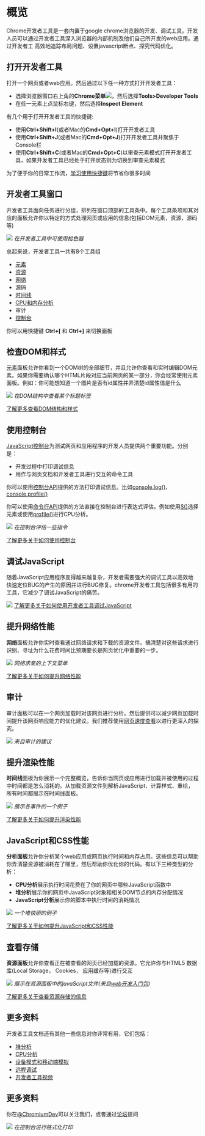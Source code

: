 # 概览

Chrome开发者工具是一套内置于google chrome浏览器的开发、调试工具。开发人员可以通过开发者工具深入浏览器的内部机制及他们自己所开发的web应用。通过开发者工
高效地追踪布局问题、设置javascript断点、探究代码优化。

## 打开开发者工具

打开一个网页或者web应用。然后通过以下任一种方式打开开发者工具：

- 选择浏览器窗口右上角的**Chrome菜单**![](https://developer.chrome.com/devtools/images/chrome-menu.png)，然后选择**Tools>Developer Tools**
- 在任一元素上点鼠标右键，然后选择**Inspect Element**

有几个用于打开开发者工具的快捷键:

- 使用**Ctrl+Shift+I**(或者Mac的**Cmd+Opt+I**)打开开发者工具
- 使用**Ctrl+Shift+J**(或者Mac的**Cmd+Opt+J**)打开开发者工具并聚焦于Console栏
- 使用**Ctrl+Shift+C**(或者Mac的**Cmd+Opt+C**)以审查元素模式打开开发者工具，如果开发者工具已经处于打开状态则为切换到审查元素模式

为了便于你的日常工作流，[学习使用快捷键](https://developer.chrome.com/devtools/docs/shortcuts)将节省你很多时间

## 开发者工具窗口

开发者工具面向任务进行分组，排列在窗口顶部的工具条中。每个工具条项和其对应的面板允许你以特定的方式处理网页或应用的信息(包括DOM元素，资源，源码等)

![](https://developer.chrome.com/devtools/images/devtools-window.png)
*在开发者工具中可使用拾色器*

总起来说，开发者工具一共有8个工具组

- [元素](https://developer.chrome.com/devtools/docs/dom-and-styles)
- [资源](https://developer.chrome.com/devtools/docs/resource-panel)
- [网络](https://developer.chrome.com/devtools/docs/network)
- 源码
- [时间线](https://developer.chrome.com/devtools/docs/timeline)
- [CPU和内存分析](https://developer.chrome.com/devtools/docs/profiles)
- 审计
- [控制台](https://developer.chrome.com/devtools/docs/console)

你可以用快捷键 **Ctrl+[** 和 **Ctrl+]** 来切换面板

## 检查DOM和样式

[元素](https://developer.chrome.com/devtools/docs/dom-and-styles)面板允许你看到一个DOM树的全部细节，并且允许你查看和实时编辑DOM元素。如果你需要确认哪个HTML片段对应当前网页的某一部分，你会经常使用元素面板。例如：你可能想知道一个图片是否有id属性并弄清楚id属性值是什么

![](https://developer.chrome.com/devtools/images/elements-panel.png)
*在DOM结构中查看某个标题标签*

[了解更多查看DOM结构和样式](https://developer.chrome.com/devtools/docs/dom-and-styles)

## 使用控制台

[JavaScript控制台](https://developer.chrome.com/devtools/docs/console)为测试网页和应用程序的开发人员提供两个重要功能。分别是：

- 开发过程中打印调试信息
- 用作与网页文档和开发者工具进行交互的命令工具

你可以使用[控制台API](https://developer.chrome.com/devtools/docs/console-api)提供的方法打印调试信息。比如[console.log()](https://developer.chrome.com/devtools/docs/console-api#consolelogobject-object)、[console.profile()](https://developer.chrome.com/devtools/docs/console-api#consoleprofilelabel)

你可以使用[命令行API](https://developer.chrome.com/devtools/docs/commandline-api)提供的方法直接在控制台进行表达式评估。例如使用[$()](https://developer.chrome.com/devtools/docs/commandline-api#selector)选择元素或使用[profile()](https://developer.chrome.com/devtools/docs/commandline-api#profilename)进行CPU分析。

![](https://developer.chrome.com/devtools/docs/console-files/expression-evaluation.png)
*在控制台评估一些指令*

[了解更多关于如何使用控制台](https://developer.chrome.com/devtools/docs/console)

## 调试JavaScript

随着JavaScript应用程序变得越来越复杂，开发者需要强大的调试工具以高效地快速定位BUG的产生的原因并进行BUG修复。chrome开发者工具包括很多有用的工具，它减少了调试JavaScript的痛苦。

![](https://developer.chrome.com/devtools/images/js-debugging.png)
[了解更多关于如何使用开发者工具调试JavaScript](https://developer.chrome.com/devtools/docs/javascript-debugging)

## 提升网络性能

**网络**面板允许你实时查看通过网络请求和下载的资源文件。搞清楚对这些请求进行识别、寻址为什么花费时间比预期要长是网页优化中重要的一步。

![](https://developer.chrome.com/devtools/images/network-panel.png)
*网络求亲的上下文菜单*

[了解更多关于如何提升网络性能](https://developer.chrome.com/devtools/docs/network)

## 审计

审计面板可以在一个网页加载时对该网页进行分析。然后提供可以减少网页加载时间提升该网页响应能力的优化建议。我们推荐使用[网页速度查看](https://developers.google.com/speed/pagespeed/insights/)以进行更深入的探究。

![](https://developer.chrome.com/devtools/images/audits-panel.png)
*来自审计的建议*

## 提升渲染性能

**时间线**面板为你展示一个完整概览，告诉你当网页或应用进行加载并被使用的过程中时间都是怎么消耗的。从加载资源文件到解析JavaScript、计算样式、重绘，所有时间都展示在时间线面板。

![](https://developer.chrome.com/devtools/devtools/images/timeline-panel.png)
*展示各事件的一个例子*

[了解更多关于如何提升渲染性能](https://developer.chrome.com/devtools/devtools/docs/timeline)

## JavaScript和CSS性能

**分析面板**允许你分析某个web应用或网页执行时间和内存占用。这些信息可以帮助你弄清楚资源被消耗在了哪里，然后帮助你优化你的代码。有以下三种类型的分析：

- **CPU分析**展示执行时间花费在了你的网页中哪些JavaScript函数中
- **堆分析**展示你的网页中JavaScript对象和相关DOM节点的内存分配情况
- **JavaScript分析**展示你的脚本中执行时间的消耗情况

![](https://developer.chrome.com/devtools/devtools/images/profiles-panel.png)
*一个堆快照的例子*

[了解更多关于如何提升JavaScript和CSS性能](https://developer.chrome.com/devtools/devtools/docs/profiles)

## 查看存储

**资源面板**允许你查看正在被查看的网页已经加载的资源。它允许你与HTML5 数据库(Local Storage， Cookies， 应用缓存等)进行交互

![](https://developer.chrome.com/devtools/devtools/images/resources-panel.png)
*展示在资源面板中的javaScript文件(来自[web开发入门包](https://developers.google.com/web/starter-kit/))*

[了解更多关于查看资源存储的信息](https://developer.chrome.com/devtools/devtools/docs/resource-panel)

## 更多资料

开发者工具文档还有其他一些信息对你非常有用，它们包括：

- [堆分析](https://developer.chrome.com/devtools/devtools/docs/heap-profiling)
- [CPU分析](https://developer.chrome.com/devtools/devtools/docs/cpu-profiling)
- [设备模式和移动端模拟](https://developer.chrome.com/devtools/devtools/docs/device-mode)
- [远程调试](https://developer.chrome.com/devtools/devtools/docs/remote-debugging)
- [开发者工具视频](https://developer.chrome.com/devtools/devtools/docs/videos)

## 更多资料

你在[@ChromiumDev](http://twitter.com/ChromiumDev)可以关注我们，或者通过[论坛](https://groups.google.com/forum/?fromgroups#!forum/google-chrome-developer-tools)提问

![](https://developer.chrome.com/devtools/devtools/images/image13.png)
*在控制台进行格式化打印*
